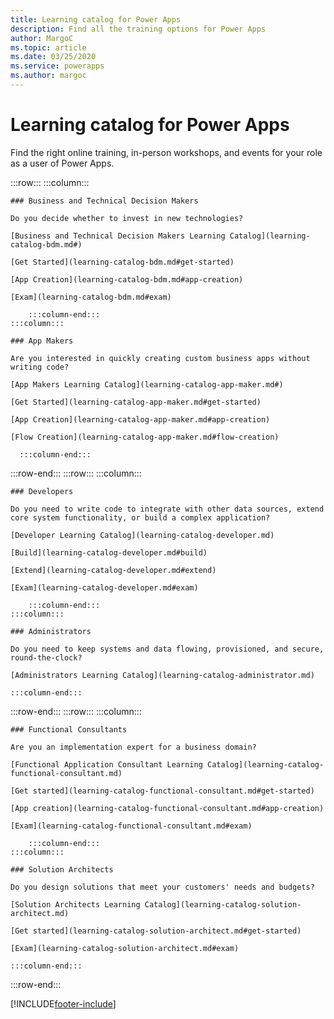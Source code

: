 ```yaml
---
title: Learning catalog for Power Apps
description: Find all the training options for Power Apps
author: MargoC
ms.topic: article
ms.date: 03/25/2020
ms.service: powerapps
ms.author: margoc
---
```

# Learning catalog for Power Apps

Find the right online training, in-person workshops, and events for your role as a user of Power Apps.

<!-- ![Universal Windows Platform (UWP).](images/platform-uwp.png)  -->  

:::row:::
    :::column:::
<!-- ![Universal Windows Platform (UWP).](images/platform-uwp.png)  -->  

    ### Business and Technical Decision Makers

    Do you decide whether to invest in new technologies? 

    [Business and Technical Decision Makers Learning Catalog](learning-catalog-bdm.md#)

    [Get Started](learning-catalog-bdm.md#get-started)

    [App Creation](learning-catalog-bdm.md#app-creation)

    [Exam](learning-catalog-bdm.md#exam)

        :::column-end:::
    :::column:::

    ### App Makers

    Are you interested in quickly creating custom business apps without writing code? 

    [App Makers Learning Catalog](learning-catalog-app-maker.md#)

    [Get Started](learning-catalog-app-maker.md#get-started)

    [App Creation](learning-catalog-app-maker.md#app-creation)

    [Flow Creation](learning-catalog-app-maker.md#flow-creation)

      :::column-end:::
:::row-end:::
:::row:::
    :::column:::

    ### Developers

    Do you need to write code to integrate with other data sources, extend core system functionality, or build a complex application?

    [Developer Learning Catalog](learning-catalog-developer.md)

    [Build](learning-catalog-developer.md#build)

    [Extend](learning-catalog-developer.md#extend)

    [Exam](learning-catalog-developer.md#exam)

        :::column-end:::
    :::column:::

    ### Administrators

    Do you need to keep systems and data flowing, provisioned, and secure, round-the-clock?

    [Administrators Learning Catalog](learning-catalog-administrator.md)

    :::column-end:::
:::row-end:::
:::row:::
    :::column:::

    ### Functional Consultants

    Are you an implementation expert for a business domain? 

    [Functional Application Consultant Learning Catalog](learning-catalog-functional-consultant.md)

    [Get started](learning-catalog-functional-consultant.md#get-started)

    [App creation](learning-catalog-functional-consultant.md#app-creation)

    [Exam](learning-catalog-functional-consultant.md#exam)

        :::column-end:::
    :::column:::

    ### Solution Architects

    Do you design solutions that meet your customers' needs and budgets?

    [Solution Architects Learning Catalog](learning-catalog-solution-architect.md)

    [Get started](learning-catalog-solution-architect.md#get-started)

    [Exam](learning-catalog-solution-architect.md#exam)

    :::column-end:::
:::row-end:::



[!INCLUDE[footer-include](../includes/footer-banner.md)]